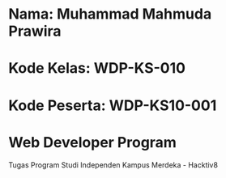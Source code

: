 # Nama: Muhammad Mahmuda Prawira
# Kode Kelas: WDP-KS-010
# Kode Peserta: WDP-KS10-001
# Web Developer Program
Tugas Program Studi Independen Kampus Merdeka - Hacktiv8
